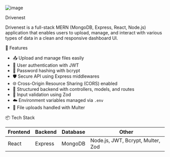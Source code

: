 ![image](https://github.com/user-attachments/assets/0623c6fe-d967-4360-a992-40fa88b12f78)

Drivenest 

Drivenest is a full-stack MERN (MongoDB, Express, React, Node.js) application that enables users to upload, manage, and interact with various types of data in a clean and responsive dashboard UI.

🚀 Features

- 📤 Upload and manage files easily
- 👤 User authentication with JWT
- 🔐 Password hashing with bcrypt
- 🛡️ Secure API using Express middlewares
- 🌐 Cross-Origin Resource Sharing (CORS) enabled
- 📂 Structured backend with controllers, models, and routes
- 🔎 Input validation using Zod
- ☁️ Environment variables managed via `.env`
- 📁 File uploads handled with Multer

📦 Tech Stack

| Frontend | Backend | Database | Other |
|----------|---------|----------|-------|
| React    | Express | MongoDB  | Node.js, JWT, Bcrypt, Multer, Zod |

